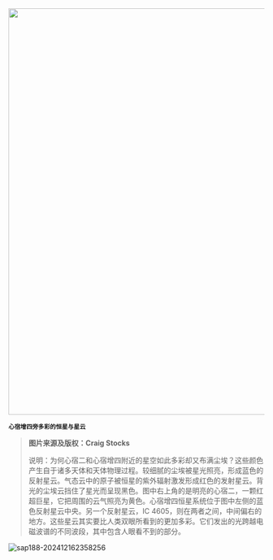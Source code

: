 <img src="https://www.bjp.org.cn/upload/image/2024/06/11/1718071862641072944.jpg" width="800" />  

<small>**心宿增四旁多彩的恒星与星云**</small>  

> **图片来源及版权：Craig Stocks**
>
> 说明：为何心宿二和心宿增四附近的星空如此多彩却又布满尘埃？这些颜色产生自于诸多天体和天体物理过程。较细腻的尘埃被星光照亮，形成蓝色的反射星云。气态云中的原子被恒星的紫外辐射激发形成红色的发射星云。背光的尘埃云挡住了星光而呈现黑色。图中右上角的是明亮的心宿二，一颗红超巨星，它把周围的云气照亮为黄色。心宿增四恒星系统位于图中左侧的蓝色反射星云中央。另一个反射星云，IC 4605，则在两者之间，中间偏右的地方。这些星云其实要比人类双眼所看到的更加多彩。它们发出的光跨越电磁波谱的不同波段，其中包含人眼看不到的部分。



![sap188-202412162358256](https://aea62e6.webp.li/2024/12/sap188-202412162358256.png)
